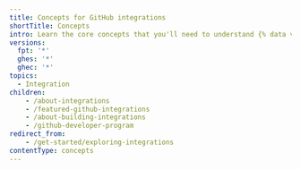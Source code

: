 ```yaml
---
title: Concepts for GitHub integrations
shortTitle: Concepts
intro: Learn the core concepts that you'll need to understand {% data variables.product.github %} integrations.
versions:
  fpt: '*'
  ghes: '*'
  ghec: '*'
topics:
  - Integration
children:
    - /about-integrations
    - /featured-github-integrations
    - /about-building-integrations
    - /github-developer-program
redirect_from:
    - /get-started/exploring-integrations
contentType: concepts
---
```

